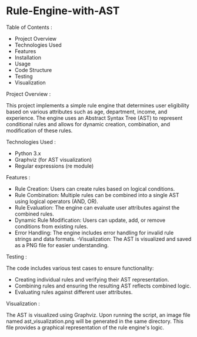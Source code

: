 # Rule-Engine-with-AST

Table of Contents : 

* Project Overview
* Technologies Used
* Features
* Installation
* Usage
* Code Structure
* Testing
* Visualization

 Project Overview :
 
This project implements a simple rule engine that determines user eligibility based on various attributes such as age, department, income, and experience. The engine uses an Abstract Syntax Tree (AST) to represent conditional rules and allows for dynamic creation, combination, and modification of these rules.

Technologies Used :
* Python 3.x
* Graphviz (for AST visualization)
* Regular expressions (re module)

Features :

- Rule Creation: Users can create rules based on logical conditions.
- Rule Combination: Multiple rules can be combined into a single AST using logical operators (AND, OR).
- Rule Evaluation: The engine can evaluate user attributes against the combined rules.
- Dynamic Rule Modification: Users can update, add, or remove conditions from existing rules.
- Error Handling: The engine includes error handling for invalid rule strings and data formats.
-Visualization: The AST is visualized and saved as a PNG file for easier understanding.

Testing : 

The code includes various test cases to ensure functionality:
- Creating individual rules and verifying their AST representation.
- Combining rules and ensuring the resulting AST reflects combined logic.
- Evaluating rules against different user attributes.

Visualization : 

The AST is visualized using Graphviz. Upon running the script, an image file named ast_visualization.png will be generated in the same directory. This file provides a graphical representation of the rule engine's logic.  
  
